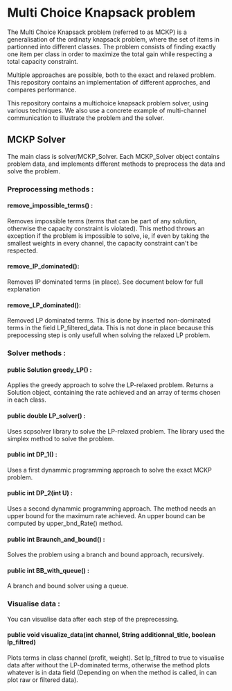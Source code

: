 # Multi Choice Knapsack problem 
The Multi Choice Knapsack problem (referred to as MCKP) is a generalisation of the ordinaty knapsack problem, where the set of items in partionned into different classes. The problem consists of finding exactly one item per class in order to maximize the total gain while respecting a total capacity constraint.

Multiple approaches are possible, both to the exact and relaxed problem. This repository contains an implementation of different approches, and compares performance.

This repository contains a multichoice knapsack problem solver, using various techniques. We also use a concrete example of multi-channel communication to illustrate the problem and the solver.

## MCKP Solver
The main class is solver/MCKP_Solver. Each MCKP_Solver object contains problem data, and implements different methods to preprocess the data and solve the problem.

### Preprocessing methods :

#### remove_impossible_terms() : 
Removes impossible terms (terms that can be part of any solution, otherwise the capacity constraint is violated). This method throws an exception if the problem is impossible to solve, ie, if even by taking the smallest weights in every channel, the capacity constraint can't be respected.

#### remove_IP_dominated():
Removes IP dominated terms (in place). See document below for full explanation

#### remove_LP_dominated():
Removed LP dominated terms. This is done by inserted non-dominated terms in the field  LP_filtered_data. This is not done in place because this prepocessing step is only usefull when solving the relaxed LP problem.

### Solver methods :

#### public Solution greedy_LP() :
Applies the greedy approach to solve the LP-relaxed problem. Returns a Solution object, containing the rate achieved and an array of terms chosen in each class.

#### public double LP_solver() :
Uses scpsolver library to solve the LP-relaxed problem. The library used the simplex method to solve the problem.

#### public int DP_1() :
Uses a first dynammic programming approach to solve the exact MCKP problem.

#### public int DP_2(int U) :
Uses a second dynammic programming approach. The method needs an upper bound for the maximum rate achieved. An upper bound can be computed by upper_bnd_Rate() method.

#### public int Braunch_and_bound() :
Solves the problem using a branch and bound approach, recursively.

#### public int BB_with_queue() :
A branch and bound solver using a queue.

### Visualise data :
You can visualise data after each step of the preprecessing. 

#### public void visualize_data(int channel, String additionnal_title, boolean lp_filtred)
Plots terms in class channel (profit, weight). Set lp_filtred to true to visualise data after without the LP-dominated terms, otherwise the method plots whatever is in data field (Depending on when the method is called, in can plot raw or filtered data).




